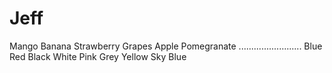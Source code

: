 # Jeff
Mango 
Banana
Strawberry
Grapes
Apple
Pomegranate
.........................
Blue
Red
Black
White
Pink
Grey
Yellow
Sky Blue
